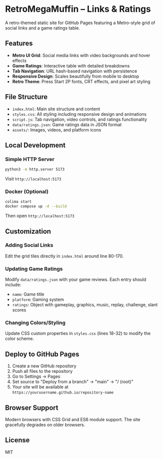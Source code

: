 # RetroMegaMuffin – Links & Ratings

A retro-themed static site for GitHub Pages featuring a Metro-style grid of social links and a game ratings table.

## Features

- **Metro UI Grid**: Social media links with video backgrounds and hover effects
- **Game Ratings**: Interactive table with detailed breakdowns
- **Tab Navigation**: URL hash-based navigation with persistence
- **Responsive Design**: Scales beautifully from mobile to desktop
- **Retro Theme**: Press Start 2P fonts, CRT effects, and pixel art styling

## File Structure

- `index.html`: Main site structure and content
- `styles.css`: All styling including responsive design and animations
- `script.js`: Tab navigation, video controls, and ratings functionality
- `data/ratings.json`: Game ratings data in JSON format
- `assets/`: Images, videos, and platform icons

## Local Development

### Simple HTTP Server

```sh
python3 -m http.server 5173
```

Visit `http://localhost:5173`

### Docker (Optional)

```sh
colima start
docker compose up -d --build
```

Then open `http://localhost:5173`

## Customization

### Adding Social Links

Edit the grid tiles directly in `index.html` around line 80-170.

### Updating Game Ratings

Modify `data/ratings.json` with your game reviews. Each entry should include:

- `name`: Game title
- `platform`: Gaming system
- `ratings`: Object with gameplay, graphics, music, replay, challenge, slant scores

### Changing Colors/Styling

Update CSS custom properties in `styles.css` (lines 18-32) to modify the color scheme.

## Deploy to GitHub Pages

1. Create a new GitHub repository
2. Push all files to the repository
3. Go to Settings → Pages
4. Set source to "Deploy from a branch" → "main" → "/ (root)"
5. Your site will be available at `https://yourusername.github.io/repository-name`

## Browser Support

Modern browsers with CSS Grid and ES6 module support. The site gracefully degrades on older browsers.

## License

MIT
